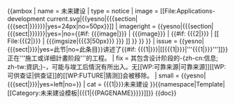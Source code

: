 {{ambox
| name = 未来建设
| type  = notice
| image = [[File:Applications-development current.svg|{{yesno|{{{section|{{{sect|}}}}}}|yes=24px|no=50px}}]]
| imageright = {{yesno|{{{section|{{{sect|}}}}}}|yes=|no={{#if: {{{image|}}} | {{{image}}} | {{#if: {{{2|}}} | [[ File:{{{2|}}} | {{{imgsize|{{{3|50px}}} }}} ]] }} }} }}
| issue  = {{yesno|{{{sect|}}}|yes=此节|no=此条目}}讲述了{{#if: {{{1|}}}|[[{{{1|}}}|'''{{{1|}}}''']]}}正在'''施工或详细計畫阶段'''的工程。
| fix   = 其包含设计阶段的-{zh-cn:信息; zh-tw:資訊;}-，可能与竣工后情況有所出入。无[[WP:可靠来源|可靠来源]][[WP:可供查证|供查证]]的[[WP:FUTURE|猜测]]会被移除。
| small = {{yesno|{{{sect|}}}|yes=left|no=}}
| cat = {{{1|}}}未来建设
}}{{namespace|Template|[[Category:未来建设模板|{{{1|{{PAGENAME}}}}}]]}}<noinclude>
{{doc}}
</noinclude>